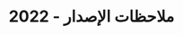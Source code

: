 ﻿---
title: ملاحظات الإصدار - 2022
type: docs
weight: 9
url: /ar/python-java/release-notes/2022/
---
